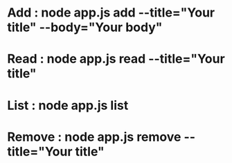# Add : node app.js add --title="Your title" --body="Your body"
# Read : node app.js read --title="Your title"
# List : node app.js list 
# Remove : node app.js remove --title="Your title"